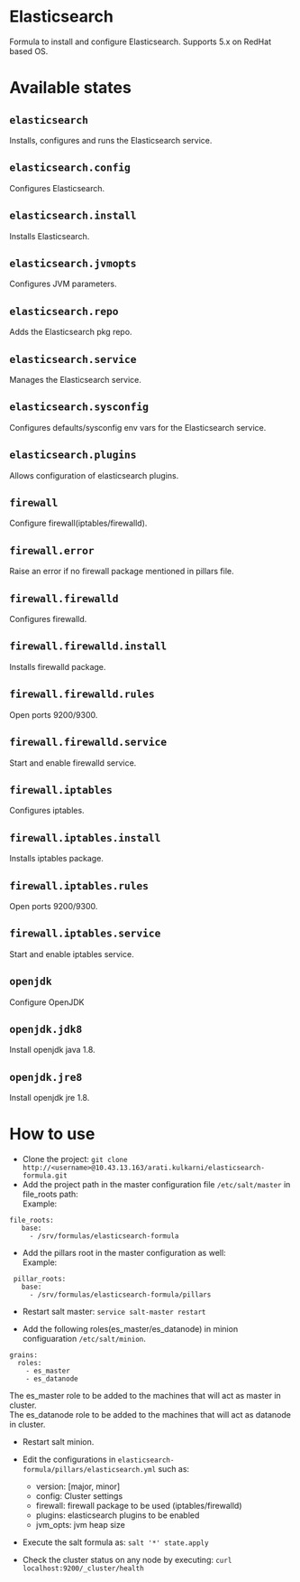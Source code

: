 Elasticsearch
=============

Formula to install and configure Elasticsearch. Supports 5.x on RedHat based OS.


Available states
================

``elasticsearch``
-----------

Installs, configures and runs the Elasticsearch service.

``elasticsearch.config``
------------------------

Configures Elasticsearch.

``elasticsearch.install``
---------------------

Installs Elasticsearch.

``elasticsearch.jvmopts``
-------------------------

Configures JVM parameters.

``elasticsearch.repo``
----------------------

Adds the Elasticsearch pkg repo.


``elasticsearch.service``
-------------------------

Manages the Elasticsearch service.

``elasticsearch.sysconfig``
---------------------------

Configures defaults/sysconfig env vars for the Elasticsearch service.

``elasticsearch.plugins``
-------------------------

Allows configuration of elasticsearch plugins.

``firewall``
-------------

Configure firewall(iptables/firewalld).

``firewall.error``
-------------------

Raise an error if no firewall package mentioned in pillars file.

``firewall.firewalld``
---------------------

Configures firewalld.

``firewall.firewalld.install``
------------------------

Installs firewalld package.

``firewall.firewalld.rules``
-------------------------

Open ports 9200/9300.

``firewall.firewalld.service``
-----------------------------

Start and enable firewalld service.

``firewall.iptables``
---------------------

Configures iptables.

``firewall.iptables.install``
------------------------

Installs iptables package.

``firewall.iptables.rules``
-------------------------

Open ports 9200/9300.

``firewall.iptables.service``
-----------------------------

Start and enable iptables service.

``openjdk``
-----------

Configure OpenJDK

``openjdk.jdk8``
----------------

Install openjdk java 1.8.

``openjdk.jre8``
----------------

Install openjdk jre 1.8.

How to use
================
* Clone the project: `git clone http://<username>@10.43.13.163/arati.kulkarni/elasticsearch-formula.git`<br />
* Add the project path in the master configuration file `/etc/salt/master` in file_roots path:<br />
Example:

```
file_roots:
   base:
     - /srv/formulas/elasticsearch-formula
```

* Add the pillars root in the master configuration as well: <br />
Example:

```
 pillar_roots:
   base:
     - /srv/formulas/elasticsearch-formula/pillars
```

* Restart salt master: `service salt-master restart`

* Add the following roles(es_master/es_datanode) in minion configuaration `/etc/salt/minion`.
 
```
grains:
  roles:
    - es_master
    - es_datanode
```


The es_master role to be added to the machines that will act as master in cluster.<br />
The es_datanode role to be added to the machines that will act as datanode in cluster.

* Restart salt minion.

* Edit the configurations in `elasticsearch-formula/pillars/elasticsearch.yml` such as:
  * version: [major, minor]
  * config: Cluster settings
  * firewall: firewall package to be used (iptables/firewalld)
  * plugins: elasticsearch plugins to be enabled
  * jvm_opts: jvm heap size

* Execute the salt formula as:
`salt '*' state.apply`

* Check the cluster status on any node by executing:
`curl localhost:9200/_cluster/health`





